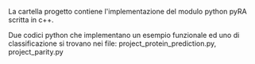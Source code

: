 La cartella progetto contiene l'implementazione del modulo python pyRA scritta in c++.

Due codici python che implementano un esempio funzionale ed uno di classificazione si trovano nei file:
project_protein_prediction.py, project_parity.py
